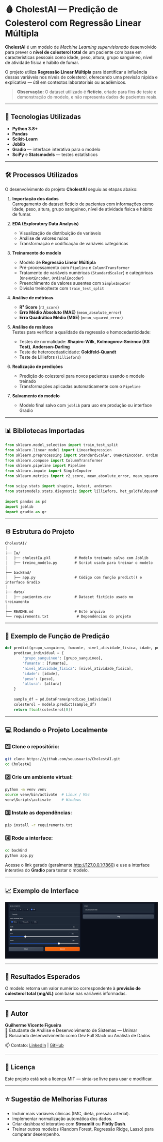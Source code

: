 # 🩸 CholestAI — Predição de Colesterol com Regressão Linear Múltipla

**CholestAI** é um modelo de *Machine Learning supervisionado* desenvolvido para prever o **nível de colesterol total** de um paciente com base em características pessoais como idade, peso, altura, grupo sanguíneo, nível de atividade física e hábito de fumar.

O projeto utiliza **Regressão Linear Múltipla** para identificar a influência dessas variáveis nos níveis de colesterol, oferecendo uma previsão rápida e explicativa — útil em contextos laboratoriais ou acadêmicos.

> **Observação:** O dataset utilizado é **fictício**, criado para fins de teste e demonstração do modelo, e não representa dados de pacientes reais.

---

## 🚀 Tecnologias Utilizadas

- **Python 3.8+**
- **Pandas**
- **Scikit-Learn**
- **Joblib**
- **Gradio** — interface interativa para o modelo
- **SciPy** e **Statsmodels** — testes estatísticos

---

## 🛠️ Processos Utilizados

O desenvolvimento do projeto **CholestAI** seguiu as etapas abaixo:

1. **Importação dos dados**  
   Carregamento do dataset fictício de pacientes com informações como idade, peso, altura, grupo sanguíneo, nível de atividade física e hábito de fumar.

2. **EDA (Exploratory Data Analysis)**  
   - Visualização de distribuição de variáveis  
   - Análise de valores nulos  
   - Transformação e codificação de variáveis categóricas

3. **Treinamento do modelo**  
   - Modelo de **Regressão Linear Múltipla**  
   - Pré-processamento com `Pipeline` e `ColumnTransformer`  
   - Tratamento de variáveis numéricas (`StandardScaler`) e categóricas (`OneHotEncoder`, `OrdinalEncoder`)  
   - Preenchimento de valores ausentes com `SimpleImputer`  
   - Divisão treino/teste com `train_test_split`

4. **Análise de métricas**  
   - **R² Score** (`r2_score`)  
   - **Erro Médio Absoluto (MAE)** (`mean_absolute_error`)  
   - **Erro Quadrático Médio (MSE)** (`mean_squared_error`)

5. **Análise de resíduos**  
   Testes para verificar a qualidade da regressão e homocedasticidade:  
   - Testes de normalidade: **Shapiro-Wilk**, **Kolmogorov-Smirnov (KS Test)**, **Anderson-Darling**  
   - Teste de heterocedasticidade: **Goldfeld-Quandt**  
   - Teste de Lilliefors (`lilliefors`)

6. **Realização de predições**  
   - Predição do colesterol para novos pacientes usando o modelo treinado  
   - Transformações aplicadas automaticamente com o `Pipeline`

7. **Salvamento do modelo**  
   - Modelo final salvo com `joblib` para uso em produção ou interface Gradio

---

## 📊 Bibliotecas Importadas

```python
from sklearn.model_selection import train_test_split
from sklearn.linear_model import LinearRegression
from sklearn.preprocessing import StandardScaler, OneHotEncoder, OrdinalEncoder
from sklearn.compose import ColumnTransformer
from sklearn.pipeline import Pipeline
from sklearn.impute import SimpleImputer
from sklearn.metrics import r2_score, mean_absolute_error, mean_squared_error

from scipy.stats import shapiro, kstest, anderson
from statsmodels.stats.diagnostic import lilliefors, het_goldfeldquandt

import pandas as pd
import joblib
import gradio as gr
```

---

## ⚙️ Estrutura do Projeto

```
CholestAI/
│
├── Ia/
│   ├── cholestIa.pkl           # Modelo treinado salvo com Joblib
│   ├── treino_modelo.py        # Script usado para treinar o modelo
│
├── backEnd/
│   ├── app.py                  # Código com função predict() e interface Gradio
│
├── data/
│   ├── pacientes.csv           # Dataset fictício usado no treinamento
│
├── README.md                   # Este arquivo
└── requirements.txt             # Dependências do projeto
```

---

## 🧩 Exemplo de Função de Predição

```python
def predict(grupo_sanguineo, fumante, nivel_atividade_fisica, idade, peso, altura):
    predicao_individual = {
        'grupo_sanguineo': [grupo_sanguineo],
        'fumante': [fumante],
        'nivel_atividade_fisica': [nivel_atividade_fisica],
        'idade': [idade],
        'peso': [peso],
        'altura': [altura]
    }

    sample_df = pd.DataFrame(predicao_individual)
    colesterol = modelo.predict(sample_df)
    return float(colesterol[0])
```

---

## 💻 Rodando o Projeto Localmente

### 1️⃣ Clone o repositório:
```bash
git clone https://github.com/seuusuario/CholestAI.git
cd CholestAI
```

### 2️⃣ Crie um ambiente virtual:
```bash
python -m venv venv
source venv/bin/activate  # Linux / Mac
venv\Scripts\activate     # Windows
```

### 3️⃣ Instale as dependências:
```bash
pip install -r requirements.txt
```

### 4️⃣ Rode a interface:
```bash
cd backEnd
python app.py
```

Acesse o link gerado (geralmente http://127.0.0.1:7860) e use a interface interativa do **Gradio** para testar o modelo.

---

## 📈 Exemplo de Interface

![Interface do Gradio mostrando sliders e botões para entrada de dados e resultado de colesterol](img/ImagemInterfaceGrafica.png)


---

## 🧪 Resultados Esperados

O modelo retorna um valor numérico correspondente à **previsão de colesterol total (mg/dL)** com base nas variáveis informadas.

---

## 🧬 Autor

**Guilherme Vicente Figueira**  
📘 Estudante de Análise e Desenvolvimento de Sistemas — Unimar  
💼 Buscando desenvolvimento como Dev Full Stack ou Analista de Dados  

📫 Contato: [LinkedIn](www.linkedin.com/in/guilherme-vicente-figueira-497b222a3) | [GitHub](https://github.com/GuilhermeVicenteFigueira)

---

## 🧾 Licença

Este projeto está sob a licença MIT — sinta-se livre para usar e modificar.

---

## ⭐ Sugestão de Melhorias Futuras

- Incluir mais variáveis clínicas (IMC, dieta, pressão arterial).  
- Implementar normalização automática dos dados.  
- Criar dashboard interativo com **Streamlit** ou **Plotly Dash**.  
- Treinar outros modelos (Random Forest, Regressão Ridge, Lasso) para comparar desempenho.
